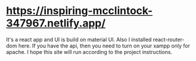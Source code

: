 # https://inspiring-mcclintock-347967.netlify.app/

It's a react app and UI is build on material UI.
Also I installed react-router-dom here.
If you have the api, then you need to turn on your xampp only for apache. I hope this site will run according to the project instructions.
